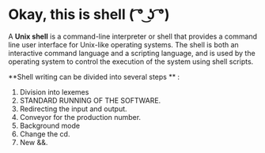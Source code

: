 # Okay, this is shell ( ͡° ͜ʖ ͡°)

A **Unix shell** is a command-line interpreter or shell that provides a command line user interface for Unix-like operating systems. The shell is both an interactive command language and a scripting language, and is used by the operating system to control the execution of the system using shell scripts.

**Shell writing can be divided into several steps ** :

1. Division into lexemes 
2. STANDARD RUNNING OF THE SOFTWARE.
3. Redirecting the input and output.
5. Conveyor for the production number.
6. Background mode
7. Change the cd.
8. New &&.


